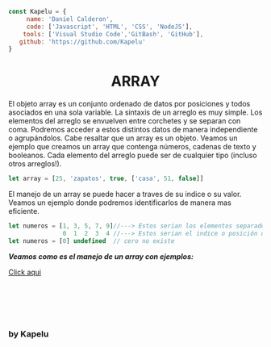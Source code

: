 ```javascript
const Kapelu = {
     name: 'Daniel Calderon',
     code: ['Javascript', 'HTML', 'CSS', 'NodeJS'],
    tools: ['Visual Studio Code','GitBash', 'GitHub'],
   github: 'https://github.com/Kapelu'
}
```
<h1 align="center">ARRAY</h1>

El objeto array es un conjunto ordenado de datos por posiciones y todos asociados en una sola variable. La sintaxis de un arreglo es muy simple. Los elementos del arreglo se envuelven entre corchetes y se separan con coma. Podremos acceder a estos distintos datos de manera independiente o agrupándolos. Cabe resaltar que un array es un objeto. Veamos un ejemplo que creamos un array que contenga números, cadenas de texto y booleanos. Cada elemento del arreglo puede ser de cualquier tipo (incluso otros arreglos!).

```javascript
let array = [25, 'zapatos', true, ['casa', 51, false]]
```

El manejo de un array se puede hacer a traves de su indice o su valor. Veamos un ejemplo donde podremos identificarlos de manera mas eficiente.

```javascript
let numeros = [1, 3, 5, 7, 9]//---> Estos serian los elementos separados por un coma (,)
               0  1  2  3  4 //---> Estos serian el indice o posición que ocupa dentro del array.
let numeros = [0] undefined  // cero no existe
```

***Veamos como es el manejo de un array con ejemplos:***

[Click aqui](https://editormarkdown.com)


<br/>
<br/>
<br/>
<h1 align="center"></h1>
<h3 align="left">by Kapelu
<h1 align="center"></h1>